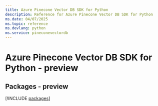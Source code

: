 ```yaml
---
title: Azure Pinecone Vector DB SDK for Python
description: Reference for Azure Pinecone Vector DB SDK for Python
ms.date: 04/07/2025
ms.topic: reference
ms.devlang: python
ms.service: pineconevectordb
---
```

# Azure Pinecone Vector DB SDK for Python - preview
## Packages - preview
[!INCLUDE [packages](pinecone-vector-db-index.md)]